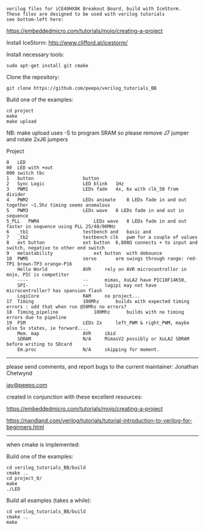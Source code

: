 	verilog files for iCE40HX8K Breakout Board, build with IceStorm.
	These files are designed to be used with verilog tutorials
	see bottom-left here:
	
https://embeddedmicro.com/tutorials/mojo/creating-a-project

Install IceStorm: http://www.clifford.at/icestorm/

Install necessary tools:

    sudo apt-get install git cmake 

Clone the repository:

    git clone https://github.com/peepo/verilog_tutorials_BB

Build one of the examples:

    cd project
    make
    make upload

NB: make upload uses -S to program SRAM so please remove J7 jumper and rotate 2xJ6 jumpers


Project

	0	LED
	00	LED with +out
	000	switch tbc
	1	button					button
	2	Sync Logic				LED blink	1Hz
	3	PWM1					LEDs fade	4x, 6x with clk_50 from divider
	4	PWM2					LEDs animate 	8 LEDs fade in and out together ~1.5hz timing seems anomalous
	5	PWM3					LEDs wave	8 LEDs fade in and out in sequence
	5_PLL	PWM4					LEDs wave	8 LEDs fade in and out faster in sequence using PLL 25/48/96MHz
	6	_tb1					testbench and	basic and 
	7	_tb2					testbench clk	pwm for a couple of values
	8	ext button				ext button	6,800Ω connects + to input and switch, negative to other end switch
	9	metastability				ext button	with debounce
	10	PWM5					servo		arm swings through range: red-TP1 brown-TP3 orange-P16
		Hello World				AVR		rely on AVR microcontroller in mojo, PIC is competitor
		----					--		mimas, XuLA2 have PIC18F14K50, 
		SPI-					--		logipi may not have microcontroller? has spansion flash
		LogiCore				RAM		no project...
	17	Timing					100Mhz		builds with expected timing errors : odd that when run @50Mhz no errors?
	18	Timing_pipeline				100Mhz		builds with no timing errors due to pipeline
	19	FSM 					LEDs 2x		left_PWM & right_PWM, maybe also 5x states, ie forward....
		Mem. map				AVR		ibid
		SDRAM					N/A		MimasV2	possibly or XuLA2 SDRAM before writing to SDcard
		Em.proc					N/A		skipping for moment.

---

please send comments, and report bugs to the current maintainer: Jonathan Chetwynd

jay@peepo.com

created in conjunction with these excellent resources:

https://embeddedmicro.com/tutorials/mojo/creating-a-project

https://nandland.com/verilog/tutorials/tutorial-introduction-to-verilog-for-beginners.html

---

when cmake is implemented:

Build one of the examples:

    cd verilog_tutorials_BB/build
    cmake ..
    cd project_0/
    make
    ./LED

Build all examples (takes a while):

    cd verilog_tutorials_BB/build
    cmake ..
    make
